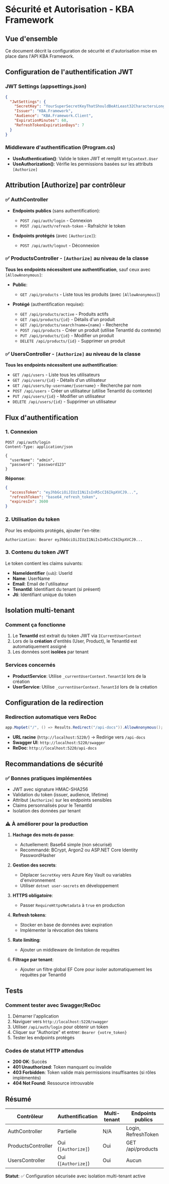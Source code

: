 # Sécurité et Autorisation - KBA Framework

## Vue d'ensemble

Ce document décrit la configuration de sécurité et d'autorisation mise en place dans l'API KBA Framework.

## Configuration de l'authentification JWT

### JWT Settings (appsettings.json)
```json
{
  "JwtSettings": {
    "SecretKey": "YourSuperSecretKeyThatShouldBeAtLeast32CharactersLong!",
    "Issuer": "KBA.Framework",
    "Audience": "KBA.Framework.Client",
    "ExpirationMinutes": 60,
    "RefreshTokenExpirationDays": 7
  }
}
```

### Middleware d'authentification (Program.cs)
- **UseAuthentication()**: Valide le token JWT et remplit `HttpContext.User`
- **UseAuthorization()**: Vérifie les permissions basées sur les attributs `[Authorize]`

## Attribution [Authorize] par contrôleur

### ✅ AuthController
- **Endpoints publics** (sans authentification):
  - `POST /api/auth/login` - Connexion
  - `POST /api/auth/refresh-token` - Rafraîchir le token
  
- **Endpoints protégés** (avec `[Authorize]`):
  - `POST /api/auth/logout` - Déconnexion

### ✅ ProductsController - `[Authorize]` au niveau de la classe
**Tous les endpoints nécessitent une authentification**, sauf ceux avec `[AllowAnonymous]`:

- **Public**:
  - `GET /api/products` - Liste tous les produits (avec `[AllowAnonymous]`)
  
- **Protégé** (authentification requise):
  - `GET /api/products/active` - Produits actifs
  - `GET /api/products/{id}` - Détails d'un produit
  - `GET /api/products/search?name={name}` - Recherche
  - `POST /api/products` - Créer un produit (utilise TenantId du contexte)
  - `PUT /api/products/{id}` - Modifier un produit
  - `DELETE /api/products/{id}` - Supprimer un produit

### ✅ UsersController - `[Authorize]` au niveau de la classe
**Tous les endpoints nécessitent une authentification**:

- `GET /api/users` - Liste tous les utilisateurs
- `GET /api/users/{id}` - Détails d'un utilisateur
- `GET /api/users/by-username/{username}` - Recherche par nom
- `POST /api/users` - Créer un utilisateur (utilise TenantId du contexte)
- `PUT /api/users/{id}` - Modifier un utilisateur
- `DELETE /api/users/{id}` - Supprimer un utilisateur

## Flux d'authentification

### 1. Connexion
```http
POST /api/auth/login
Content-Type: application/json

{
  "userName": "admin",
  "password": "password123"
}
```

**Réponse**:
```json
{
  "accessToken": "eyJhbGciOiJIUzI1NiIsInR5cCI6IkpXVCJ9...",
  "refreshToken": "base64_refresh_token",
  "expiresIn": 3600
}
```

### 2. Utilisation du token
Pour les endpoints protégés, ajouter l'en-tête:
```
Authorization: Bearer eyJhbGciOiJIUzI1NiIsInR5cCI6IkpXVCJ9...
```

### 3. Contenu du token JWT
Le token contient les claims suivants:
- **NameIdentifier** (`sub`): UserId
- **Name**: UserName
- **Email**: Email de l'utilisateur
- **TenantId**: Identifiant du tenant (si présent)
- **Jti**: Identifiant unique du token

## Isolation multi-tenant

### Comment ça fonctionne
1. Le **TenantId** est extrait du token JWT via `ICurrentUserContext`
2. Lors de la **création** d'entités (User, Product), le TenantId est automatiquement assigné
3. Les données sont **isolées** par tenant

### Services concernés
- **ProductService**: Utilise `_currentUserContext.TenantId` lors de la création
- **UserService**: Utilise `_currentUserContext.TenantId` lors de la création

## Configuration de la redirection

### Redirection automatique vers ReDoc
```csharp
app.MapGet("/", () => Results.Redirect("/api-docs")).AllowAnonymous();
```

- **URL racine** (`http://localhost:5220/`) → Redirige vers `/api-docs`
- **Swagger UI**: `http://localhost:5220/swagger`
- **ReDoc**: `http://localhost:5220/api-docs`

## Recommandations de sécurité

### ✅ Bonnes pratiques implémentées
- JWT avec signature HMAC-SHA256
- Validation du token (issuer, audience, lifetime)
- Attribut `[Authorize]` sur les endpoints sensibles
- Claims personnalisés pour le TenantId
- Isolation des données par tenant

### ⚠️ À améliorer pour la production
1. **Hachage des mots de passe**: 
   - Actuellement: Base64 simple (non sécurisé)
   - Recommandé: BCrypt, Argon2 ou ASP.NET Core Identity PasswordHasher

2. **Gestion des secrets**:
   - Déplacer `SecretKey` vers Azure Key Vault ou variables d'environnement
   - Utiliser `dotnet user-secrets` en développement

3. **HTTPS obligatoire**:
   - Passer `RequireHttpsMetadata` à `true` en production

4. **Refresh tokens**:
   - Stocker en base de données avec expiration
   - Implémenter la révocation des tokens

5. **Rate limiting**:
   - Ajouter un middleware de limitation de requêtes

6. **Filtrage par tenant**:
   - Ajouter un filtre global EF Core pour isoler automatiquement les requêtes par TenantId

## Tests

### Comment tester avec Swagger/ReDoc
1. Démarrer l'application
2. Naviguer vers `http://localhost:5220/swagger`
3. Utiliser `/api/auth/login` pour obtenir un token
4. Cliquer sur "Authorize" et entrer: `Bearer {votre_token}`
5. Tester les endpoints protégés

### Codes de statut HTTP attendus
- **200 OK**: Succès
- **401 Unauthorized**: Token manquant ou invalide
- **403 Forbidden**: Token valide mais permissions insuffisantes (si rôles implémentés)
- **404 Not Found**: Ressource introuvable

## Résumé

| Contrôleur | Authentification | Multi-tenant | Endpoints publics |
|-----------|------------------|--------------|-------------------|
| AuthController | Partielle | N/A | Login, RefreshToken |
| ProductsController | Oui (`[Authorize]`) | Oui | GET /api/products |
| UsersController | Oui (`[Authorize]`) | Oui | Aucun |

**Statut**: ✅ Configuration sécurisée avec isolation multi-tenant active
